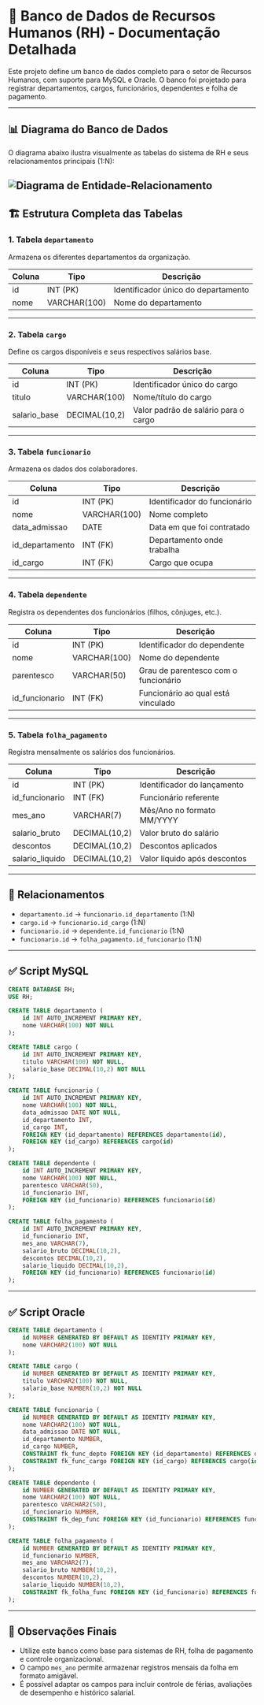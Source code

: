 # 📘 Banco de Dados de Recursos Humanos (RH) - Documentação Detalhada

Este projeto define um banco de dados completo para o setor de Recursos Humanos, com suporte para MySQL e Oracle. O banco foi projetado para registrar departamentos, cargos, funcionários, dependentes e folha de pagamento.

---

## 📊 Diagrama do Banco de Dados

O diagrama abaixo ilustra visualmente as tabelas do sistema de RH e seus relacionamentos principais (1:N):

![[Diagrama de Entidade-Relacionamento](./images/Relacionamento.png)](https://github.com/tiago639/Criao_banco-de-Dados/tree/master#:~:text=4%20minutos%20atr%C3%A1s-,Relacionamento.png,-Adicionando%20arquivos%20do)
---

## 🏗️ Estrutura Completa das Tabelas

### 1. Tabela `departamento`

Armazena os diferentes departamentos da organização.

| Coluna | Tipo | Descrição |
|--------|------|-----------|
| id | INT (PK) | Identificador único do departamento |
| nome | VARCHAR(100) | Nome do departamento |

---

### 2. Tabela `cargo`

Define os cargos disponíveis e seus respectivos salários base.

| Coluna | Tipo | Descrição |
|--------|------|-----------|
| id | INT (PK) | Identificador único do cargo |
| titulo | VARCHAR(100) | Nome/título do cargo |
| salario_base | DECIMAL(10,2) | Valor padrão de salário para o cargo |

---

### 3. Tabela `funcionario`

Armazena os dados dos colaboradores.

| Coluna | Tipo | Descrição |
|--------|------|-----------|
| id | INT (PK) | Identificador do funcionário |
| nome | VARCHAR(100) | Nome completo |
| data_admissao | DATE | Data em que foi contratado |
| id_departamento | INT (FK) | Departamento onde trabalha |
| id_cargo | INT (FK) | Cargo que ocupa |

---

### 4. Tabela `dependente`

Registra os dependentes dos funcionários (filhos, cônjuges, etc.).

| Coluna | Tipo | Descrição |
|--------|------|-----------|
| id | INT (PK) | Identificador do dependente |
| nome | VARCHAR(100) | Nome do dependente |
| parentesco | VARCHAR(50) | Grau de parentesco com o funcionário |
| id_funcionario | INT (FK) | Funcionário ao qual está vinculado |

---

### 5. Tabela `folha_pagamento`

Registra mensalmente os salários dos funcionários.

| Coluna | Tipo | Descrição |
|--------|------|-----------|
| id | INT (PK) | Identificador do lançamento |
| id_funcionario | INT (FK) | Funcionário referente |
| mes_ano | VARCHAR(7) | Mês/Ano no formato MM/YYYY |
| salario_bruto | DECIMAL(10,2) | Valor bruto do salário |
| descontos | DECIMAL(10,2) | Descontos aplicados |
| salario_liquido | DECIMAL(10,2) | Valor líquido após descontos |

---

## 🔗 Relacionamentos

- `departamento.id` → `funcionario.id_departamento` (1:N)
- `cargo.id` → `funcionario.id_cargo` (1:N)
- `funcionario.id` → `dependente.id_funcionario` (1:N)
- `funcionario.id` → `folha_pagamento.id_funcionario` (1:N)

---

## ✅ Script MySQL

```sql
CREATE DATABASE RH;
USE RH;

CREATE TABLE departamento (
    id INT AUTO_INCREMENT PRIMARY KEY,
    nome VARCHAR(100) NOT NULL
);

CREATE TABLE cargo (
    id INT AUTO_INCREMENT PRIMARY KEY,
    titulo VARCHAR(100) NOT NULL,
    salario_base DECIMAL(10,2) NOT NULL
);

CREATE TABLE funcionario (
    id INT AUTO_INCREMENT PRIMARY KEY,
    nome VARCHAR(100) NOT NULL,
    data_admissao DATE NOT NULL,
    id_departamento INT,
    id_cargo INT,
    FOREIGN KEY (id_departamento) REFERENCES departamento(id),
    FOREIGN KEY (id_cargo) REFERENCES cargo(id)
);

CREATE TABLE dependente (
    id INT AUTO_INCREMENT PRIMARY KEY,
    nome VARCHAR(100) NOT NULL,
    parentesco VARCHAR(50),
    id_funcionario INT,
    FOREIGN KEY (id_funcionario) REFERENCES funcionario(id)
);

CREATE TABLE folha_pagamento (
    id INT AUTO_INCREMENT PRIMARY KEY,
    id_funcionario INT,
    mes_ano VARCHAR(7),
    salario_bruto DECIMAL(10,2),
    descontos DECIMAL(10,2),
    salario_liquido DECIMAL(10,2),
    FOREIGN KEY (id_funcionario) REFERENCES funcionario(id)
);
```

---

## ✅ Script Oracle

```sql
CREATE TABLE departamento (
    id NUMBER GENERATED BY DEFAULT AS IDENTITY PRIMARY KEY,
    nome VARCHAR2(100) NOT NULL
);

CREATE TABLE cargo (
    id NUMBER GENERATED BY DEFAULT AS IDENTITY PRIMARY KEY,
    titulo VARCHAR2(100) NOT NULL,
    salario_base NUMBER(10,2) NOT NULL
);

CREATE TABLE funcionario (
    id NUMBER GENERATED BY DEFAULT AS IDENTITY PRIMARY KEY,
    nome VARCHAR2(100) NOT NULL,
    data_admissao DATE NOT NULL,
    id_departamento NUMBER,
    id_cargo NUMBER,
    CONSTRAINT fk_func_depto FOREIGN KEY (id_departamento) REFERENCES departamento(id),
    CONSTRAINT fk_func_cargo FOREIGN KEY (id_cargo) REFERENCES cargo(id)
);

CREATE TABLE dependente (
    id NUMBER GENERATED BY DEFAULT AS IDENTITY PRIMARY KEY,
    nome VARCHAR2(100) NOT NULL,
    parentesco VARCHAR2(50),
    id_funcionario NUMBER,
    CONSTRAINT fk_dep_func FOREIGN KEY (id_funcionario) REFERENCES funcionario(id)
);

CREATE TABLE folha_pagamento (
    id NUMBER GENERATED BY DEFAULT AS IDENTITY PRIMARY KEY,
    id_funcionario NUMBER,
    mes_ano VARCHAR2(7),
    salario_bruto NUMBER(10,2),
    descontos NUMBER(10,2),
    salario_liquido NUMBER(10,2),
    CONSTRAINT fk_folha_func FOREIGN KEY (id_funcionario) REFERENCES funcionario(id)
);
```

---

## 📌 Observações Finais

- Utilize este banco como base para sistemas de RH, folha de pagamento e controle organizacional.
- O campo `mes_ano` permite armazenar registros mensais da folha em formato amigável.
- É possível adaptar os campos para incluir controle de férias, avaliações de desempenho e histórico salarial.
